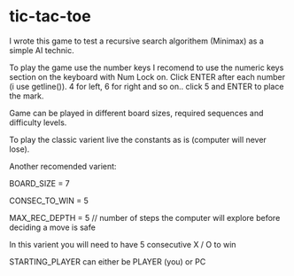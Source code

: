 # tic-tac-toe

I wrote this game to test a recursive search algorithem (Minimax) as a simple AI technic.

To play the game use the number keys 
I recomend to use the numeric keys section on the keyboard with Num Lock on.
Click ENTER after each number (i use getline()).
4 for left, 6 for right and so on..
click 5 and ENTER to place the mark.

Game can be played in different board sizes, required sequences and difficulty levels.

To play the classic varient live the constants as is (computer will never lose).

Another recomended varient:

BOARD_SIZE = 7

CONSEC_TO_WIN = 5

MAX_REC_DEPTH  = 5 // number of steps the computer will explore before deciding a move is safe

In this varient you will need to have 5 consecutive X / O to win

STARTING_PLAYER can either be PLAYER (you) or PC
